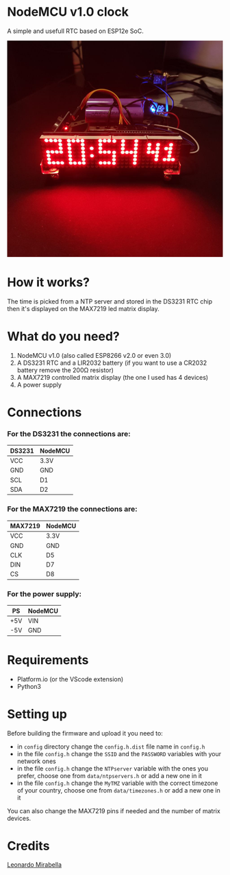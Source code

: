 # NodeMCU v1.0 clock

A simple and usefull RTC based on ESP12e SoC.

![alt text](images/nodemcu_rtc.png)

# How it works?
The time is picked from a NTP server and stored in the DS3231 RTC chip then it's displayed on the MAX7219 led matrix display.

# What do you need?

1. NodeMCU v1.0 (also called ESP8266 v2.0 or even 3.0)
2. A DS3231 RTC and a LIR2032 battery (if you want to use a CR2032 battery remove the 200Ω resistor)
3. A MAX7219 controlled matrix display (the one I used has 4 devices)
4. A power supply

# Connections

### For the DS3231 the connections are:
  
| DS3231 | NodeMCU |
| ----------- | ----------- |
| VCC | 3.3V |
| GND | GND |
| SCL | D1 |
| SDA | D2 |

### For the MAX7219 the connections are:

| MAX7219 | NodeMCU |
| ----------- | ----------- |
| VCC | 3.3V |
| GND | GND |
| CLK | D5 |
| DIN | D7 |
| CS | D8 |
    
### For the power supply:

| PS | NodeMCU |
| ----------- | ----------- |
| +5V | VIN |
| -5V | GND |

# Requirements

- Platform.io (or the VScode extension)
- Python3

# Setting up

Before building the firmware and upload it you need to:
- in `config` directory change the `config.h.dist` file name in `config.h` 
- in the file `config.h` change the `SSID` and the `PASSWORD` variables with your network ones
- in the file `config.h` change the `NTPserver` variable with the ones you prefer, choose one from `data/ntpservers.h` or add a new one in it
- in the file `config.h` change the `MyTMZ` variable with the correct timezone of your country, choose one from `data/timezones.h` or add a new one in it
  
You can also change the MAX7219 pins if needed and the number of matrix devices.

# Credits

[Leonardo Mirabella](https://github.com/infra-blue)
